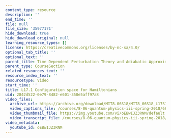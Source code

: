 ```yaml
---
content_type: resource
description: ''
end_time: ''
file: null
file_size: '35977171'
hide_download: true
hide_download_original: null
learning_resource_types: []
license: https://creativecommons.org/licenses/by-nc-sa/4.0/
optional_tab_title: ''
optional_text: ''
parent_title: Time Dependent Perturbation Theory and Adiabatic Approximation
parent_type: CourseSection
related_resources_text: ''
resource_index_text: ''
resourcetype: Video
start_time: ''
title: L17.1 Configuration space for Hamiltonians
uid: 2842d522-0e79-8482-e601-350e5aff97a8
video_files:
  archive_url: https://archive.org/download/MIT8.06S18/MIT8_06S18_L17S1_300k.mp4
  video_captions_file: /courses/8-06-quantum-physics-iii-spring-2018/66e051638ab45931a3101ee86369ece4_oEBwIJZ3RNM.vtt
  video_thumbnail_file: https://img.youtube.com/vi/oEBwIJZ3RNM/default.jpg
  video_transcript_file: /courses/8-06-quantum-physics-iii-spring-2018/97a445929ef61e8844fb76c70eac3dbf_oEBwIJZ3RNM.pdf
video_metadata:
  youtube_id: oEBwIJZ3RNM
---
```

